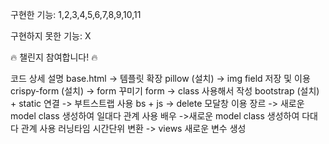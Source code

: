 구현한 기능: 1,2,3,4,5,6,7,8,9,10,11

구현하지 못한 기능: X

🔥 챌린지 참여합니다! 🔥

코드 상세 설명
base.html -> 템플릿 확장
pillow (설치) -> img field 저장 및 이용
crispy-form (설치) -> form 꾸미기
form -> class 사용해서 작성
bootstrap (설치) + static 연결 -> 부트스트랩 사용
bs + js -> delete 모달창 이용
장르 -> 새로운 model class 생성하여 일대다 관계 사용
배우 ->새로운 model class 생성하여 다대다 관계 사용
러닝타임 시간단위 변환 -> views 새로운 변수 생성
